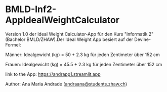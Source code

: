 # BMLD-Inf2-AppIdealWeightCalculator

Version 1.0 der Ideal Weight Calculator-App für den Kurs "Informatik 2" (Bachelor BMLD/ZHAW).Der Ideal Weight App besiert auf der Devine-Formel: 

Männer: Idealgewicht (kg) = 50 + 2.3 kg für jeden Zentimeter über 152 cm

Frauen: Idealgewicht (kg) = 45.5 + 2.3 kg für jeden Zentimeter über 152 cm

link to the App: https://andrapp1.streamlit.app

Author:
Ana Maria Andrade (andraana@students.zhaw.ch)
